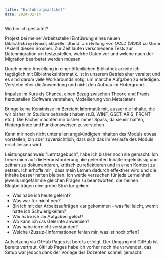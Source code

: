 ```yaml
---
title: "Einführungsartikel"
date: 2024-02-14
---
```


Wo bin ich gestartet?

Projekt bei meiner Arbeitsstelle (Einführung eines neuen Bibliothekssystems), aktueller Stand: Umstellung von OCLC (SISIS) zu Quria (Axiell) diesen Sommer. Zur Zeit laufen verschiedene Tests zur Datenmigration um festzustellen, welche Daten vor und welche nach der Migration bearbeitet werden müssen

Durch meine Anstellung in einer öffentlichen Bibliothek arbeite ich tagtäglich mit Bibliotheksinformatik. Ist in unserem Betrieb eher veraltet und es sind darum viele Workarounds nötig, um manche Aufgaben zu erledigen. Verstehe eher die Anwendung und nicht den Aufbau im Hintergrund.

Impulse im Kurs als Chance, einen Bezug zwischen Theorie und Praxis herzustellen (Software verstehen, Modellierung von Metadaten)

Bringe keine Kenntnisse im Bereicht Informatik mit, ausser die Inhalte, die wir bisher im Studium behandelt haben (z.B. WINF, GSET, ARIS, FRONT etc.). Die Fächer machten mir bisher immer Spass, da sie mir halfen, Hintergründe und Funktionsweisen zu verstehen

Kann mir noch nicht unter allen angekündigten Inhalten des Moduls etwas vorstellen, bin aber zuversichtlich, dass sich das im Verlaufe des Moduls erschliessen wird

Leistungsnachweis "Lerntagebuch", habe ich bisher noch nie gemacht. Ich freue mich auf die Herausforderung, die gelernten Inhalte regelmässig und zeitnah zu dokumentieren, kritisch zu reflektieren und in einen Kontext zu setzen. Ich erhoffe mir , dass mein Lernen dadurch effektiver wird und die Inhalte besser haften bleiben. Ich werde versuchen für jede Lerneinheit jeweils ungefähr die gleichen Fragen zu beantworten, die meinen Blogbeiträgen eine grobe Struktur geben:

- Was habe ich heute gelernt?
- Was war für micht neu?
- Bin ich mit den Arbeitsaufträgen klar gekommen - was fiel leicht, womit hatte ich Schwierigkeiten?
- Wie habe ich die Aufgaben gelöst?
- Wo kann ich das Gelernte anwenden?
- Was habe ich nicht verstanden?
- Welche (Zusatz-)Informationen fehlen mir, was ist noch offen?

Aufsetzung via GitHub Pages ist bereits erfolgt. Der Umgang mit GitHub ist bereits vertraut, GitHub Pages habe ich vorher noch nie verwendet, das Setup war jedoch dank der Vorlage des Dozenten schnell gemacht.


